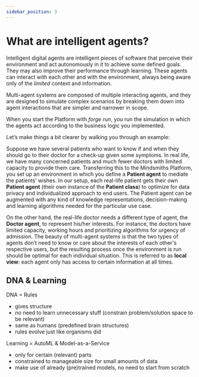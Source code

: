 ```yaml
---
sidebar_position: 3
---
```


# What are intelligent agents?

Intelligent digital agents are intelligent pieces of software that perceive their environment and act autonomously in it to achieve some defined goals. They may also improve their performance through learning.
These agents can interact with each other and with the environment, always being aware only of the _limited_ context and information.


Multi-agent systems are composed of multiple interacting agents, and they are designed to simulate complex scenarios by breaking them down into agent interactions that are simpler and narrower in scope.

When you start the Platform with _forge run_, you run the simulation in which the agents act according to the business logic you implemented.


Let’s make things a bit clearer by walking you through an example:


Suppose we have several patients who want to know if and when they should go to their doctor for a check-up given some symptoms.
In real life, we have many concerned patients and much fewer doctors with limited capacity to provide them care.
Transferring this to the Mindsmiths Platform, you set up an environment in which you define a **Patient agent** to mediate the patients’ wishes. 
In our setup, each real-life patient gets their own **Patient agent** (their own instance of the **Patient class**) to optimize for data privacy and  individualized approach to end users.
The Patient agent can be augmented with any kind of knowledge representations, decision-making and learning algorithms needed for the particular use case.


On the other hand, the real-life doctor needs a different type of agent, the **Doctor agent**,  to represent his/her interests. 
For instance, the doctors have limited capacity, working hours and prioritizing algorithms for urgency of admission.
The beauty of multi-agent systems is that the two types of agents don’t need to know or care about the interests of each other's respective users, but the resulting process once the environment is run should be optimal for each individual situation. This is referred to as **local view**: each agent only has access to certain information at all times.


## DNA & Learning
DNA = Rules
- gives structure
- no need to learn unnecessary stuff (constrain problem/solution space to be relevant)
- same as humans (predefined brain structures)
- rules evolve just like organisms did

Learning = AutoML & Model-as-a-Service
- only for certain (relevant) parts
- constrained to manageable size for small amounts of data
- make use of already (pre)trained models, no need to start from scratch
